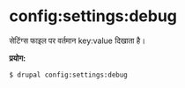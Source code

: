 # config:settings:debug
सेटिंग्स फाइल पर वर्तमान key:value दिखाता है।

**प्रयोग:**
```
$ drupal config:settings:debug 
```
